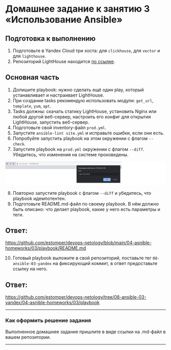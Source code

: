 # Домашнее задание к занятию 3 «Использование Ansible»

## Подготовка к выполнению

1. Подготовьте в Yandex Cloud три хоста: для `clickhouse`, для `vector` и для `lighthouse`.
2. Репозиторий LightHouse находится [по ссылке](https://github.com/VKCOM/lighthouse).

## Основная часть

1. Допишите playbook: нужно сделать ещё один play, который устанавливает и настраивает LightHouse.
2. При создании tasks рекомендую использовать модули: `get_url`, `template`, `yum`, `apt`.
3. Tasks должны: скачать статику LightHouse, установить Nginx или любой другой веб-сервер, настроить его конфиг для открытия LightHouse, запустить веб-сервер.
4. Подготовьте свой inventory-файл `prod.yml`.
5. Запустите `ansible-lint site.yml` и исправьте ошибки, если они есть.
6. Попробуйте запустить playbook на этом окружении с флагом `--check`.
7. Запустите playbook на `prod.yml` окружении с флагом `--diff`. Убедитесь, что изменения на системе произведены.
  
![ScreenShot](https://github.com/estomper/devops-netology/blob/main/04-asnible-homeworks/03/img/img_1.png)
  
8. Повторно запустите playbook с флагом `--diff` и убедитесь, что playbook идемпотентен. 
9.  Подготовьте README.md-файл по своему playbook. В нём должно быть описано: что делает playbook, какие у него есть параметры и теги.
  
## Ответ:
https://github.com/estomper/devops-netology/blob/main/04-asnible-homeworks/03/playbook/README.md  
  
10. Готовый playbook выложите в свой репозиторий, поставьте тег `08-ansible-03-yandex` на фиксирующий коммит, в ответ предоставьте ссылку на него.
  
## Ответ:
https://github.com/estomper/devops-netology/tree/08-ansible-03-yandex/04-asnible-homeworks/03/playbook  

---

### Как оформить решение задания

Выполненное домашнее задание пришлите в виде ссылки на .md-файл в вашем репозитории.

---
